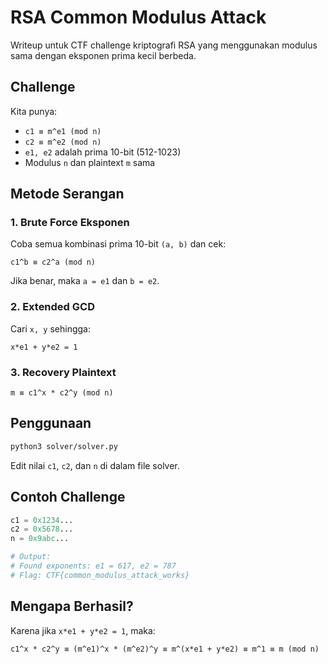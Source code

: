 # RSA Common Modulus Attack

Writeup untuk CTF challenge kriptografi RSA yang menggunakan modulus sama dengan eksponen prima kecil berbeda.

## Challenge

Kita punya:
- `c1 ≡ m^e1 (mod n)` 
- `c2 ≡ m^e2 (mod n)`
- `e1, e2` adalah prima 10-bit (512-1023)
- Modulus `n` dan plaintext `m` sama

## Metode Serangan

### 1. Brute Force Eksponen
Coba semua kombinasi prima 10-bit `(a, b)` dan cek:
```
c1^b ≡ c2^a (mod n)
```

Jika benar, maka `a = e1` dan `b = e2`.

### 2. Extended GCD
Cari `x, y` sehingga:
```
x*e1 + y*e2 = 1
```

### 3. Recovery Plaintext
```
m ≡ c1^x * c2^y (mod n)
```

## Penggunaan

```bash
python3 solver/solver.py
```

Edit nilai `c1`, `c2`, dan `n` di dalam file solver.

## Contoh Challenge

```python
c1 = 0x1234...
c2 = 0x5678...  
n = 0x9abc...

# Output:
# Found exponents: e1 = 617, e2 = 787
# Flag: CTF{common_modulus_attack_works}
```

## Mengapa Berhasil?

Karena jika `x*e1 + y*e2 = 1`, maka:
```
c1^x * c2^y ≡ (m^e1)^x * (m^e2)^y ≡ m^(x*e1 + y*e2) ≡ m^1 ≡ m (mod n)
```
